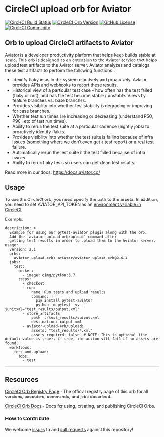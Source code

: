 # CircleCI upload orb for Aviator


[![CircleCI Build Status](https://circleci.com/gh/aviator-co/circleci-upload-orb.svg?style=shield "CircleCI Build Status")](https://circleci.com/gh/aviator-co/circleci-upload-orb) [![CircleCI Orb Version](https://badges.circleci.com/orbs/aviator/aviator-upload-orb.svg)](https://circleci.com/orbs/registry/orb/aviator/aviator-upload-orb) [![GitHub License](https://img.shields.io/badge/license-MIT-lightgrey.svg)](https://raw.githubusercontent.com/aviator-co/circleci-upload-orb/master/LICENSE) [![CircleCI Community](https://img.shields.io/badge/community-CircleCI%20Discuss-343434.svg)](https://discuss.circleci.com/c/ecosystem/orbs)


## Orb to upload CircleCI artifacts to Aviator
Aviator is a developer productivity platform that helps keep builds stable at scale. This orb is designed as an extension to the Aviator service that helps upload test artifacts to the Aviator server. Aviator analyzes and catalogs these test artifacts to perform the following functions.:

- Identify flaky tests in the system reactively and proactively. Aviator provides APIs and webhooks to report these results.
- Historical view of a particular test case - how often has the test failed (flaky or not), and has the test become stable / unstable. Views by feature branches vs. base branches.
- Provides visibility into whether test stability is degrading or improving for base branches.
- Whether test run times are increasing or decreasing (understand P50, P90 , etc of test run times).
- Ability to rerun the test suite at a particular cadence (nightly jobs) to proactively identify flakes.
- Provides visibility into whether the test suite is failing because of infra issues (something where we don’t even get a test report) or a real test failure.
- Automatically rerun the test suite if the test failed because of infra issues.
- Ability to rerun flaky tests so users can get clean test results.

Read more in our docs: https://docs.aviator.co/

## Usage
To use the CircleCI orb, you need specify the path to the assets. 
In addition, you need to set AVIATOR_API_TOKEN as an [environment variable in CircleCI](https://circleci.com/docs/set-environment-variable/#set-an-environment-variable-in-a-project).

Example:

```
description: >
  Example for using our pytest-aviator plugin along with the orb.
  Add the `aviator-upload-orb/upload` command after
  getting test results in order to upload them to the Aviator server.
usage:
  version: 2.1
  orbs:
    aviator-upload-orb: aviator/aviator-upload-orb@0.0.1
  jobs:
    test:
      docker:
        - image: cimg/python:3.7
      steps:
        - checkout
        - run:
            name: Run tests and upload results
            command: |
              pip install pytest-aviator
              python -m pytest -vv --junitxml="test_results/output.xml"
        - store_artifacts:
            path: ./test_results/output.xml
            destination: output.xml
        - aviator-upload-orb/upload:
            assets: "test_results/*.xml"
            assets_required: false  # NOTE: This is optional (the default value is true). If true, the action will fail if no assets are found.
  workflows:
    test-and-upload:
      jobs:
        - test
```


---

## Resources

[CircleCI Orb Registry Page](https://circleci.com/orbs/registry/orb/aviator/aviator-upload-orb) - The official registry page of this orb for all versions, executors, commands, and jobs described.

[CircleCI Orb Docs](https://circleci.com/docs/2.0/orb-intro/#section=configuration) - Docs for using, creating, and publishing CircleCI Orbs.

### How to Contribute

We welcome [issues](https://github.com/aviator-co/circleci-upload-orb/issues) to and [pull requests](https://github.com/aviator-co/circleci-upload-orb/pulls) against this repository!


